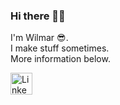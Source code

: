 ### Hi there 👋🏻

I'm Wilmar 😎.\
I make stuff sometimes.\
More information below.

[<img src="https://i.imgur.com/BF0W9gy.png" alt="LinkedIn" title="LinkedIn" width="35px"/>](https://www.linkedin.com/in/wilmar-jongkind-b17094181/)
<!--
**wilmarjongkind/wilmarjongkind** is a ✨ _special_ ✨ repository because its `README.md` (this file) appears on your GitHub profile.

Here are some ideas to get you started:

- 🔭 I’m currently working on ...
- 🌱 I’m currently learning ...
- 👯 I’m looking to collaborate on ...
- 🤔 I’m looking for help with ...
- 💬 Ask me about ...
- 📫 How to reach me: ...
- 😄 Pronouns: ...
- ⚡ Fun fact: ...
-->

